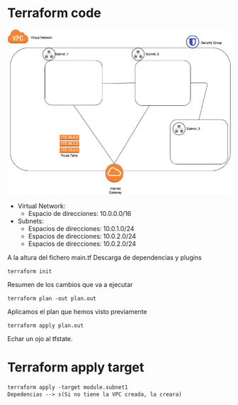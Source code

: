 # Terraform code

![infra](../docs/practica_2_2.png)

* Virtual Network:
  * Espacio de direcciones: 10.0.0.0/16
* Subnets:
  * Espacios de direcciones: 10.0.1.0/24
  * Espacios de direcciones: 10.0.2.0/24
  * Espacios de direcciones: 10.0.2.0/24

A la altura del fichero main.tf
Descarga de dependencias y plugins
```
terraform init
```
Resumen de los cambios que va a ejecutar
```
terraform plan -out plan.out
```
Aplicamos el plan que hemos visto previamente
```
terraform apply plan.out
```

Echar un ojo al tfstate.


# Terraform apply target
```
terraform apply -target module.subnet1
Depedencias --> s(Si no tiene la VPC creada, la creara)
```
